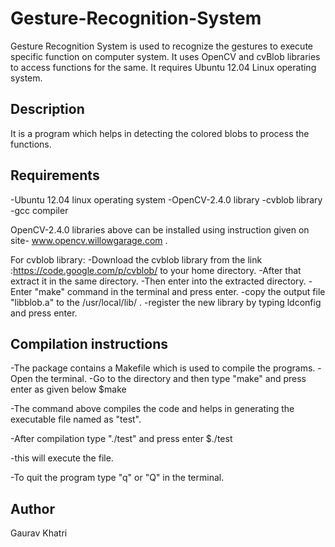 Gesture-Recognition-System
==========================

Gesture Recognition System is used to recognize the gestures to execute specific function on computer system. It uses OpenCV and cvBlob libraries to access functions for the same. It requires Ubuntu 12.04 Linux operating system. 

Description
-----------

It is a program which helps in detecting the colored blobs to process the functions.


Requirements
------------

-Ubuntu 12.04 linux operating system
-OpenCV-2.4.0 library
-cvblob library
-gcc compiler

OpenCV-2.4.0 libraries above can be installed using instruction given on site- www.opencv.willowgarage.com .

For cvblob library:
-Download the cvblob library from the link :https://code.google.com/p/cvblob/ to your home directory.
-After that extract it in the same directory.
-Then enter into the extracted directory.
-Enter "make" command in the terminal and press enter.
-copy the output file "libblob.a" to the /usr/local/lib/ .
-register the new library by typing ldconfig and press enter.

Compilation instructions
------------------------

-The package contains a Makefile which is used to compile the programs.
-Open the terminal.
-Go to the directory and then type "make" and press enter as given below
$make

-The command above compiles the code and helps in generating the executable file named as "test".

-After compilation type "./test" and press enter
$./test

-this will execute the file.

-To quit the program type "q" or "Q" in the terminal. 


Author
-------

Gaurav Khatri
